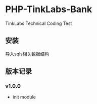 # PHP-TinkLabs-Bank

TinkLabs Technical Coding Test

## 安装

导入sqls相关数据结构

## 版本记录

### v1.0.0

- init module
